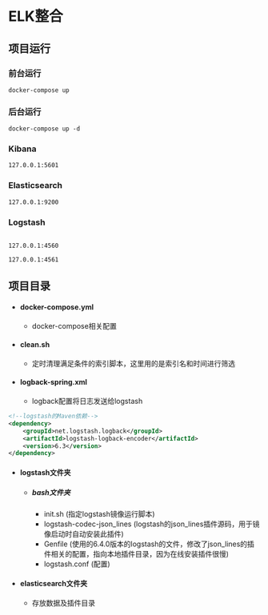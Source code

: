 # ELK整合

## 项目运行

### 前台运行
```shell script
docker-compose up
```

### 后台运行
```shell script
docker-compose up -d
```

### Kibana
```text
127.0.0.1:5601
```

### Elasticsearch

```text
127.0.0.1:9200
```

### Logstash 
```text

127.0.0.1:4560

127.0.0.1:4561

```
## 项目目录

- #### docker-compose.yml
    - docker-compose相关配置
- #### clean.sh
    - 定时清理满足条件的索引脚本，这里用的是索引名和时间进行筛选
- #### logback-spring.xml
    - logback配置将日志发送给logstash
```xml
<!--logstash的Maven依赖-->
<dependency>
    <groupId>net.logstash.logback</groupId>
    <artifactId>logstash-logback-encoder</artifactId>
    <version>6.3</version>
</dependency>
```

- #### logstash文件夹
    - ##### bash文件夹
        - init.sh (指定logstash镜像运行脚本)
        - logstash-codec-json_lines (logstash的json_lines插件源码，用于镜像启动时自动安装此插件)
        - Genfile (使用的6.4.0版本的logstash的文件，修改了json_lines的插件相关的配置，指向本地插件目录，因为在线安装插件很慢)
        - logstash.conf (配置)
        
- #### elasticsearch文件夹
    - 存放数据及插件目录
